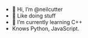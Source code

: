 - 👋 Hi, I’m @neilcutter
- 👀 Like doing stuff
- 🌱 I’m currently learning C++
- Knows Python, JavaScript.
<!---
aoki69/aoki69 is a ✨ special ✨ repository because its `README.md` (this file) appears on your GitHub profile.
You can click the Preview link to take a look at your changes.
--->
